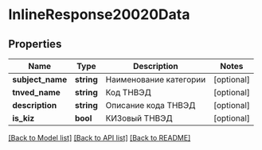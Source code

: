 # InlineResponse20020Data

## Properties
Name | Type | Description | Notes
------------ | ------------- | ------------- | -------------
**subject_name** | **string** | Наименование категории | [optional] 
**tnved_name** | **string** | Код ТНВЭД | [optional] 
**description** | **string** | Описание кода ТНВЭД | [optional] 
**is_kiz** | **bool** | КИЗовый ТНВЭД | [optional] 

[[Back to Model list]](../../README.md#documentation-for-models) [[Back to API list]](../../README.md#documentation-for-api-endpoints) [[Back to README]](../../README.md)


